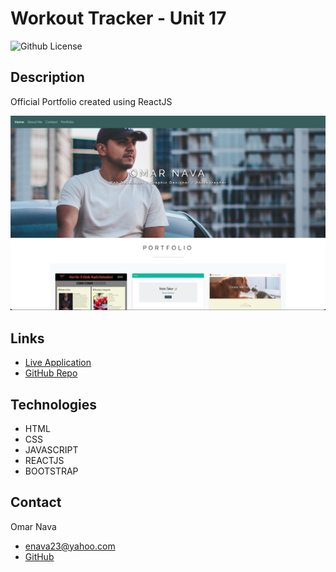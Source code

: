 # Workout Tracker - Unit 17
![Github License](https://img.shields.io/badge/license-MIT-blue)

## Description
Official Portfolio created using ReactJS

![Official Portfolio](./public/assets/images/react-portfolio.png)

## Links
- [Live Application](https://github.com/omar-94/react-portfolio/)
- [GitHub Repo](https://github.com/omar-94/react-portfolio)

## Technologies
* HTML
* CSS
* JAVASCRIPT
* REACTJS
* BOOTSTRAP

## Contact 
Omar Nava  
* enava23@yahoo.com  
* [GitHub](https://github.com/omar-94)


